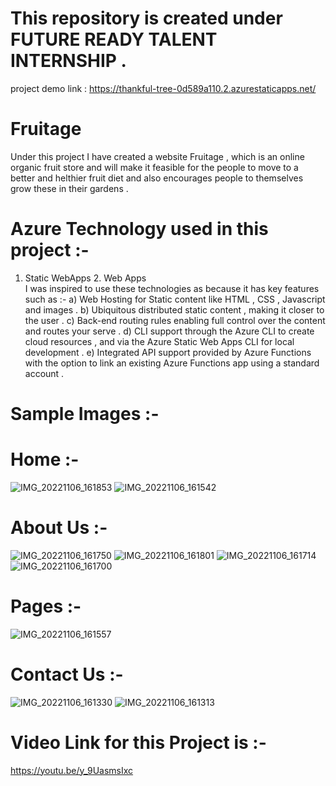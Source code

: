# This repository is created under FUTURE READY TALENT INTERNSHIP .
  project demo link : https://thankful-tree-0d589a110.2.azurestaticapps.net/
  
# Fruitage
Under this project I have created a website Fruitage , which is an online organic fruit store and will make it feasible for the people to move to a better and helthier fruit diet and also encourages people to themselves grow these in their gardens .

# Azure Technology used in this project :-
1. Static WebApps   2. Web Apps     
I was inspired to use these technologies as because it has key features such as :-
a) Web Hosting for Static content like HTML , CSS , Javascript and images . 
b) Ubiquitous distributed static content , making it closer to the user . 
c) Back-end routing rules enabling full control over the content and routes your serve . 
d) CLI support through the Azure CLI to create cloud resources , and via the Azure Static Web Apps CLI for local development . 
e) Integrated API support provided by Azure Functions with the option to link an existing Azure Functions app using a standard account . 

# Sample Images :- 

# Home :-
![IMG_20221106_161853](https://user-images.githubusercontent.com/106385098/200166586-00df8eec-9818-43d3-a4bc-183218967c80.jpg)
![IMG_20221106_161542](https://user-images.githubusercontent.com/106385098/200166729-7d7c4369-48fd-4f62-ae4a-46232f81f58e.jpg)

# About Us :-
![IMG_20221106_161750](https://user-images.githubusercontent.com/106385098/200166637-c44937d6-21bc-46c3-8ebc-90132be634c7.jpg)
![IMG_20221106_161801](https://user-images.githubusercontent.com/106385098/200166646-eccaeb36-782e-4be0-94f7-91ad0a27767f.jpg)
![IMG_20221106_161714](https://user-images.githubusercontent.com/106385098/200166663-973155c6-06f0-432b-8ed5-139c5650a07d.jpg)
![IMG_20221106_161700](https://user-images.githubusercontent.com/106385098/200166671-7e5f5bdf-28ef-4704-8826-e5f81404a062.jpg)

# Pages :- 
![IMG_20221106_161557](https://user-images.githubusercontent.com/106385098/200166705-2e9d28fe-b474-4fc2-a6ee-4509498bd101.jpg)

# Contact Us :- 
![IMG_20221106_161330](https://user-images.githubusercontent.com/106385098/200166804-98e13600-895a-424d-aa53-b4230ed987bb.jpg)
![IMG_20221106_161313](https://user-images.githubusercontent.com/106385098/200166810-95f192ea-2a5a-4515-9523-58899cbae547.jpg)

# Video Link for this Project is :-
  https://youtu.be/y_9UasmsIxc



